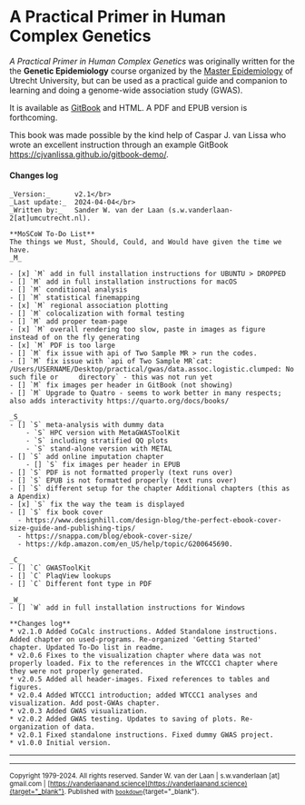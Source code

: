 # A Practical Primer in Human Complex Genetics

_A Practical Primer in Human Complex Genetics_ was originally written for the the **Genetic Epidemiology** course organized by the [Master Epidemiology](https://epidemiology-education.nl) of Utrecht University, but can be used as a practical guide and companion to learning and doing a genome-wide association study (GWAS).

It is available as [GitBook](https://swvanderlaan.github.io//A_Practical_Primer_in_Human_Complex_Genetics/) and HTML. A PDF and EPUB version is forthcoming.

This book was made possible by the kind help of Caspar J. van Lissa who wrote an excellent instruction through an example GitBook https://cjvanlissa.github.io/gitbook-demo/.

#### Changes log
    
    _Version:_      v2.1</br>
    _Last update:_  2024-04-04</br>
    _Written by:_   Sander W. van der Laan (s.w.vanderlaan-2[at]umcutrecht.nl).
    
    **MoSCoW To-Do List**
    The things we Must, Should, Could, and Would have given the time we have.
    _M_
    
    - [x] `M` add in full installation instructions for UBUNTU > DROPPED
    - [] `M` add in full installation instructions for macOS
    - [] `M` conditional analysis
    - [] `M` statistical finemapping
    - [x] `M` regional association plotting
    - [] `M` colocalization with formal testing
    - [] `M` add proper team-page
    - [x] `M` overall rendering too slow, paste in images as figure instead of on the fly generating
    - [x] `M` PDF is too large
    - [] `M` fix issue with api of Two Sample MR > run the codes.
    - [] `M` fix issue with `api of Two Sample MR`cat: /Users/USERNAME/Desktop/practical/gwas/data.assoc.logistic.clumped: No such file or     directory` - this was not run yet
    - [] `M` fix images per header in GitBook (not showing)
    - [] `M` Upgrade to Quatro - seems to work better in many respects; also adds interactivity https://quarto.org/docs/books/
     
    _S_
    - [] `S` meta-analysis with dummy data
        - `S` HPC version with MetaGWASToolKit
        - `S` including stratified QQ plots
        - `S` stand-alone version with METAL
    - [] `S` add online imputation chapter
        - [] `S` fix images per header in EPUB
    - [] `S` PDF is not formatted properly (text runs over)
    - [] `S` EPUB is not formatted properly (text runs over)
    - [] `S` different setup for the chapter Additional chapters (this as a Apendix)
    - [x] `S` fix the way the team is displayed
    - [] `S` fix book cover
      - https://www.designhill.com/design-blog/the-perfect-ebook-cover-size-guide-and-publishing-tips/
      - https://snappa.com/blog/ebook-cover-size/
      - https://kdp.amazon.com/en_US/help/topic/G200645690.
      
    _C_
    - [] `C` GWASToolKit
    - [] `C` PlaqView lookups
    - [] `C` Different font type in PDF
    
    _W_
    - [] `W` add in full installation instructions for Windows

    **Changes log**
    * v2.1.0 Added CoCalc instructions. Added Standalone instructions. Added chapter on used-programs. Re-organized 'Getting Started' chapter. Updated To-Do list in readme.
    * v2.0.6 Fixes to the visualization chapter where data was not properly loaded. Fix to the references in the WTCCC1 chapter where they were not properly generated.
    * v2.0.5 Added all header-images. Fixed references to tables and figures.
    * v2.0.4 Added WTCCC1 introduction; added WTCCC1 analyses and visualization. Add post-GWAs chapter.
    * v2.0.3 Added GWAS visualization.
    * v2.0.2 Added GWAS testing. Updates to saving of plots. Re-organization of data.
    * v2.0.1 Fixed standalone instructions. Fixed dummy GWAS project.
    * v1.0.0 Initial version. 

--------------
------
<sup>Copyright 1979-2024. All rights reserved. Sander W. van der Laan | s.w.vanderlaan [at] gmail.com | [https://vanderlaanand.science](https://vanderlaanand.science){target="_blank"}. Published with [`bookdown`](https://bookdown.org/yihui/bookdown/){target="_blank"}.</sup>
